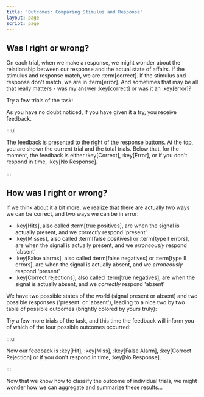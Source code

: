 ```yaml
---
title: 'Outcomes: Comparing Stimulus and Response'
layout: page
script: page
---
```


## Was I right or wrong?

On each trial, when we make a response, we might wonder about the relationship between our response
and the actual state of affairs. If the stimulus and response match, we are :term[correct]. If the
stimulus and response don't match, we are in :term[error]. And sometimes that may be all that really
matters - was my answer :key[correct] or was it an :key[error]?

Try a few trials of the task:

<sdt-example-human>
  <detectable-control trials="5" run pause reset duration="1000" coherence=".5"></detectable-control>
  <rdk-task count="100" coherence=".5" trials="5" probability=".5"
    duration="1000" wait="1000" iti="1000"></rdk-task>
  <detectable-response interactive trial feedback="accuracy"></detectable-response>
</sdt-example-human>

As you have no doubt noticed, if you have given it a try, you receive feedback. 

:::ui

The feedback is presented to the right of the response buttons. At the top, you are shown the
current trial and the total trials. Below that, for the moment, the feedback is either :key[Correct],
:key[Error], or if you don't respond in time, :key[No Response].

:::

## How was I right or wrong?

If we think about it a bit more, we realize that there are actually two ways we can be correct, and
two ways we can be in error:

- :key[Hits], also called :term[true positives], are when the signal is actually present, and we
  *correctly* respond 'present'
- :key[Misses], also called :term[false positives] or :term[type I errors], are when the signal is
  actually present, and we *erroneously* respond 'absent'
- :key[False alarms], also called :term[false negatives] or :term[type II errors], are when the
  signal is actually absent, and we *erroneously* respond 'present'
- :key[Correct rejections], also called :term[true negatives], are when the signal is actually
  absent, and we *correctly* respond 'absent'

We have two possible states of the world (signal present or absent) and two
possible responses ('present' or 'absent'), leading to a nice two by two table of possible outcomes
(brightly colored by yours truly):

<sdt-example-interactive>
  <detectable-table></detectable-table>
</sdt-example-interactive>

Try a few more trials of the task, and this time the feedback will inform you of which of the four
possible outcomes occurred:

<sdt-example-human>
  <detectable-control trials="5" run pause reset duration="1000" coherence=".5"></detectable-control>
  <rdk-task count="100" coherence=".5" trials="5" probability=".5"
    duration="1000" wait="1000" iti="1000"></rdk-task>
  <detectable-response interactive trial feedback="outcome"></detectable-response>
</sdt-example-human>

:::ui

Now our feedback is :key[Hit], :key[Miss], :key[False Alarm], :key[Correct Rejection] or if you don't respond in time, :key[No Response].

:::

Now that we know how to classify the outcome of individual trials, we might wonder how we can
aggregate and summarize these results...
